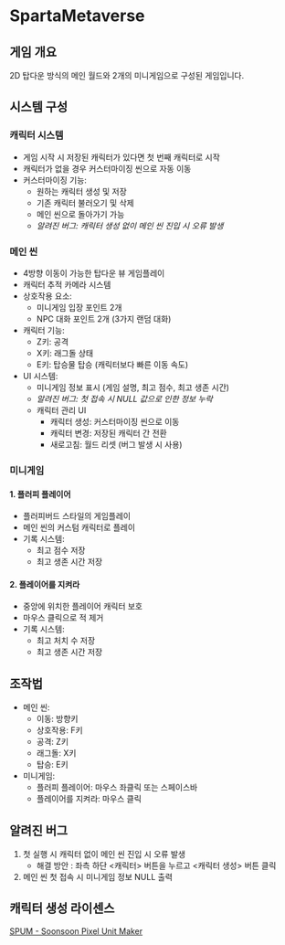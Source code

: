 # SpartaMetaverse

## 게임 개요
2D 탑다운 방식의 메인 월드와 2개의 미니게임으로 구성된 게임입니다.

## 시스템 구성

### 캐릭터 시스템
- 게임 시작 시 저장된 캐릭터가 있다면 첫 번째 캐릭터로 시작
- 캐릭터가 없을 경우 커스터마이징 씬으로 자동 이동
- 커스터마이징 기능:
  - 원하는 캐릭터 생성 및 저장
  - 기존 캐릭터 불러오기 및 삭제
  - 메인 씬으로 돌아가기 가능
  - *알려진 버그: 캐릭터 생성 없이 메인 씬 진입 시 오류 발생*

### 메인 씬
- 4방향 이동이 가능한 탑다운 뷰 게임플레이
- 캐릭터 추적 카메라 시스템
- 상호작용 요소:
  - 미니게임 입장 포인트 2개
  - NPC 대화 포인트 2개 (3가지 랜덤 대화)
- 캐릭터 기능:
  - Z키: 공격
  - X키: 래그돌 상태
  - E키: 탑승물 탑승 (캐릭터보다 빠른 이동 속도)
- UI 시스템:
  - 미니게임 정보 표시 (게임 설명, 최고 점수, 최고 생존 시간)
  - *알려진 버그: 첫 접속 시 NULL 값으로 인한 정보 누락*
  - 캐릭터 관리 UI
    - 캐릭터 생성: 커스터마이징 씬으로 이동
    - 캐릭터 변경: 저장된 캐릭터 간 전환
    - 새로고침: 월드 리셋 (버그 발생 시 사용)

### 미니게임

#### 1. 플러피 플레이어
- 플러피버드 스타일의 게임플레이
- 메인 씬의 커스텀 캐릭터로 플레이
- 기록 시스템:
  - 최고 점수 저장
  - 최고 생존 시간 저장

#### 2. 플레이어를 지켜라
- 중앙에 위치한 플레이어 캐릭터 보호
- 마우스 클릭으로 적 제거
- 기록 시스템:
  - 최고 처치 수 저장
  - 최고 생존 시간 저장

## 조작법
- 메인 씬:
  - 이동: 방향키
  - 상호작용: F키
  - 공격: Z키
  - 래그돌: X키
  - 탑승: E키
- 미니게임:
  - 플러피 플레이어: 마우스 좌클릭 또는 스페이스바
  - 플레이어를 지켜라: 마우스 클릭

## 알려진 버그
1. 첫 실행 시 캐릭터 없이 메인 씬 진입 시 오류 발생
    - 해결 방안 : 좌측 하단 <캐릭터> 버튼을 누르고 <캐릭터 생성> 버튼 클릭
2. 메인 씬 첫 접속 시 미니게임 정보 NULL 출력

## 캐릭터 생성 라이센스
[SPUM - Soonsoon Pixel Unit Maker](https://github.com/soonsoon2/SPUM)
